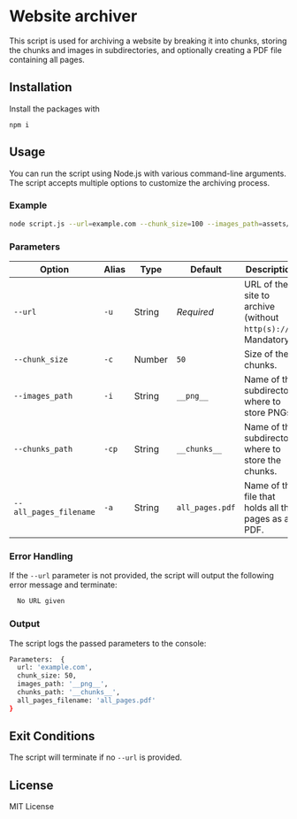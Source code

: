 # Website archiver

This script is used for archiving a website by breaking it into chunks, storing the chunks and images in subdirectories, and optionally creating a PDF file containing all pages. 

## Installation
Install the packages with 

`npm i`

## Usage

You can run the script using Node.js with various command-line arguments. The script accepts multiple options to customize the archiving process.

### Example

```bash
node script.js --url=example.com --chunk_size=100 --images_path=assets/images --chunks_path=output/chunks --all_pages_filename=complete.pdf
```

### Parameters

| Option            | Alias | Type    | Default        | Description                                                |
|-------------------|-------|---------|----------------|------------------------------------------------------------|
| `--url`           | `-u`  | String  | *Required*      | URL of the site to archive (without `http(s)://`). Mandatory |
| `--chunk_size`    | `-c`  | Number  | `50`           | Size of the chunks.                                              |
| `--images_path`   | `-i`  | String  | `__png__`       | Name of the subdirectory where to store PNGs.                   |
| `--chunks_path`   | `-cp` | String  | `__chunks__`    | Name of the subdirectory where to store the chunks.             |
| `--all_pages_filename` | `-a` | String | `all_pages.pdf` | Name of the file that holds all the pages as a PDF.          |

### Error Handling

If the `--url` parameter is not provided, the script will output the following error message and terminate:
 
```bash
  No URL given
```
### Output

The script logs the passed parameters to the console:

```bash
Parameters:  {
  url: 'example.com',
  chunk_size: 50,
  images_path: '__png__',
  chunks_path: '__chunks__',
  all_pages_filename: 'all_pages.pdf'
}
```

## Exit Conditions

The script will terminate if no `--url` is provided.

## License

MIT License


